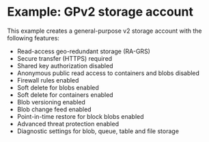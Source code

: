 # Example: GPv2 storage account

This example creates a general-purpose v2 storage account with the following features:

- Read-access geo-redundant storage (RA-GRS)
- Secure transfer (HTTPS) required
- Shared key authorization disabled
- Anonymous public read access to containers and blobs disabled
- Firewall rules enabled
- Soft delete for blobs enabled
- Soft delete for containers enabled
- Blob versioning enabled
- Blob change feed enabled
- Point-in-time restore for block blobs enabled
- Advanced threat protection enabled
- Diagnostic settings for blob, queue, table and file storage
